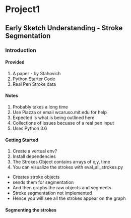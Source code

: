 # Project1
## Early Sketch Understanding - Stroke Segmentation
### Introduction
#### Provided
1. A paper - by Stahovich
2. Python Starter Code 
3. Real Pen Stroke data
#### Notes
1. Probably takes a long time
2. Use Piazza or email wcaruso.mit.edu for help
3. Expected is what is being outlined here
4. Collections of issues becuase of a real pen input
5. Uses Python 3.6
#### Getting Started 
1. Create a vertual env?
2. Install dependencies
3. The Strokes Object contains arrays of x,y, time
4. You can visualize the strokes with eval_all_strokes.py
  - Creates stroke objects
  - sends them for segmentation
  - And then graphs the raw objects and segments
  - Stroke segmentation not implemented
  - Hence you will see all the strokes appear on the graph
#### Segmenting the strokes
